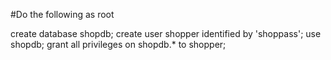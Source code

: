 #Do the following as root

create database shopdb;
create user shopper identified by 'shoppass';
use shopdb;
grant all privileges on shopdb.* to shopper;